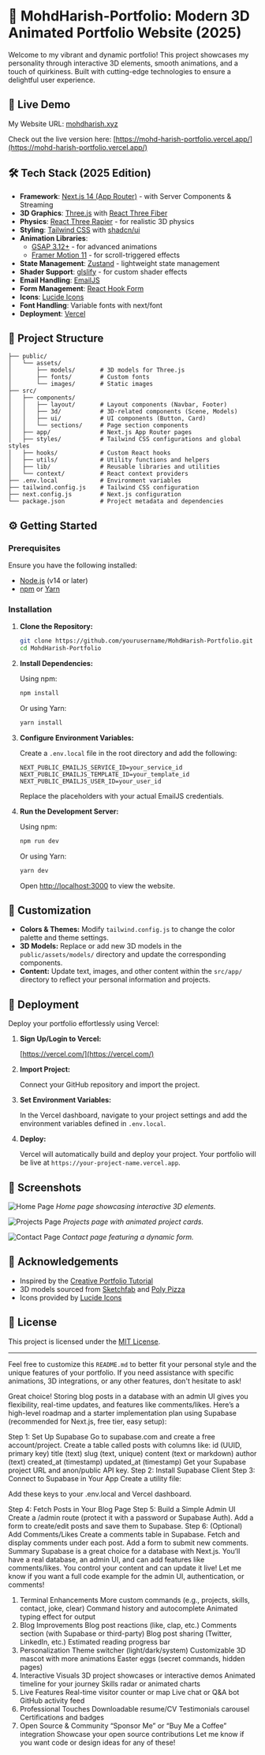 # 🎨 MohdHarish-Portfolio: Modern 3D Animated Portfolio Website (2025)

Welcome to my vibrant and dynamic portfolio! This project showcases my personality through interactive 3D elements, smooth animations, and a touch of quirkiness. Built with cutting-edge technologies to ensure a delightful user experience.

## 🚀 Live Demo

My Website URL: [mohdharish.xyz](mohdharish.xyz)

Check out the live version here: [https://mohd-harish-portfolio.vercel.app/](https://mohd-harish-portfolio.vercel.app/)

## 🛠️ Tech Stack (2025 Edition)

* **Framework**: [Next.js 14 (App Router)](https://nextjs.org/) - with Server Components & Streaming
* **3D Graphics**: [Three.js](https://threejs.org/) with [React Three Fiber](https://docs.pmnd.rs/react-three-fiber/)
* **Physics**: [React Three Rapier](https://pmnd.rs/react-three-rapier/) - for realistic 3D physics
* **Styling**: [Tailwind CSS](https://tailwindcss.com/) with [shadcn/ui](https://ui.shadcn.com/)
* **Animation Libraries**:
  * [GSAP 3.12+](https://greensock.com/gsap/) - for advanced animations
  * [Framer Motion 11](https://www.framer.com/motion/) - for scroll-triggered effects
* **State Management**: [Zustand](https://zustand-demo.pmnd.rs/) - lightweight state management
* **Shader Support**: [glslify](https://github.com/glslify/glslify) - for custom shader effects
* **Email Handling**: [EmailJS](https://www.emailjs.com/)
* **Form Management**: [React Hook Form](https://react-hook-form.com/)
* **Icons**: [Lucide Icons](https://lucide.dev/)
* **Font Handling**: Variable fonts with next/font
* **Deployment**: [Vercel](https://vercel.com/)

## 📁 Project Structure

```
├── public/
│   └── assets/
│       ├── models/       # 3D models for Three.js
│       ├── fonts/        # Custom fonts
│       └── images/       # Static images
├── src/
│   ├── components/
│   │   ├── layout/       # Layout components (Navbar, Footer)
│   │   ├── 3d/           # 3D-related components (Scene, Models)
│   │   ├── ui/           # UI components (Button, Card)
│   │   └── sections/     # Page section components
│   ├── app/              # Next.js App Router pages
│   ├── styles/           # Tailwind CSS configurations and global styles
│   ├── hooks/            # Custom React hooks
│   ├── utils/            # Utility functions and helpers
│   ├── lib/              # Reusable libraries and utilities
│   └── context/          # React context providers
├── .env.local            # Environment variables
├── tailwind.config.js    # Tailwind CSS configuration
├── next.config.js        # Next.js configuration
└── package.json          # Project metadata and dependencies
```

## ⚙️ Getting Started

### Prerequisites

Ensure you have the following installed:

* [Node.js](https://nodejs.org/) (v14 or later)
* [npm](https://www.npmjs.com/) or [Yarn](https://yarnpkg.com/)

### Installation

1. **Clone the Repository:**

   ```bash
   git clone https://github.com/yourusername/MohdHarish-Portfolio.git
   cd MohdHarish-Portfolio
   ```

2. **Install Dependencies:**

   Using npm:

   ```bash
   npm install
   ```

   Or using Yarn:

   ```bash
   yarn install
   ```

3. **Configure Environment Variables:**

   Create a `.env.local` file in the root directory and add the following:

   ```env
   NEXT_PUBLIC_EMAILJS_SERVICE_ID=your_service_id
   NEXT_PUBLIC_EMAILJS_TEMPLATE_ID=your_template_id
   NEXT_PUBLIC_EMAILJS_USER_ID=your_user_id
   ```

   Replace the placeholders with your actual EmailJS credentials.

4. **Run the Development Server:**

   Using npm:

   ```bash
   npm run dev
   ```

   Or using Yarn:

   ```bash
   yarn dev
   ```

   Open [http://localhost:3000](http://localhost:3000) to view the website.

## 🎨 Customization

* **Colors & Themes:** Modify `tailwind.config.js` to change the color palette and theme settings.
* **3D Models:** Replace or add new 3D models in the `public/assets/models/` directory and update the corresponding components.
* **Content:** Update text, images, and other content within the `src/app/` directory to reflect your personal information and projects.

## 🚀 Deployment

Deploy your portfolio effortlessly using Vercel:

1. **Sign Up/Login to Vercel:**

   [https://vercel.com/](https://vercel.com/)

2. **Import Project:**

   Connect your GitHub repository and import the project.

3. **Set Environment Variables:**

   In the Vercel dashboard, navigate to your project settings and add the environment variables defined in `.env.local`.

4. **Deploy:**

   Vercel will automatically build and deploy your project. Your portfolio will be live at `https://your-project-name.vercel.app`.

## 📸 Screenshots

![Home Page](public/assets/screenshots/home.png)
*Home page showcasing interactive 3D elements.*

![Projects Page](public/assets/screenshots/projects.png)
*Projects page with animated project cards.*

![Contact Page](public/assets/screenshots/contact.png)
*Contact page featuring a dynamic form.*

## 🙌 Acknowledgements

* Inspired by the [Creative Portfolio Tutorial](https://github.com/a-trost/creative-portfolio)
* 3D models sourced from [Sketchfab](https://sketchfab.com/) and [Poly Pizza](https://poly.pizza/)
* Icons provided by [Lucide Icons](https://lucide.dev/)

## 📄 License

This project is licensed under the [MIT License](LICENSE).

---

Feel free to customize this `README.md` to better fit your personal style and the unique features of your portfolio. If you need assistance with specific animations, 3D integrations, or any other features, don't hesitate to ask!

Great choice! Storing blog posts in a database with an admin UI gives you flexibility, real-time updates, and features like comments/likes. Here’s a high-level roadmap and a starter implementation plan using Supabase (recommended for Next.js, free tier, easy setup):

Step 1: Set Up Supabase
Go to supabase.com and create a free account/project.
Create a table called posts with columns like:
id (UUID, primary key)
title (text)
slug (text, unique)
content (text or markdown)
author (text)
created_at (timestamp)
updated_at (timestamp)
Get your Supabase project URL and anon/public API key.
Step 2: Install Supabase Client
Step 3: Connect to Supabase in Your App
Create a utility file:

Add these keys to your .env.local and Vercel dashboard.

Step 4: Fetch Posts in Your Blog Page
Step 5: Build a Simple Admin UI
Create a /admin route (protect it with a password or Supabase Auth).
Add a form to create/edit posts and save them to Supabase.
Step 6: (Optional) Add Comments/Likes
Create a comments table in Supabase.
Fetch and display comments under each post.
Add a form to submit new comments.
Summary
Supabase is a great choice for a database with Next.js.
You’ll have a real database, an admin UI, and can add features like comments/likes.
You control your content and can update it live!
Let me know if you want a full code example for the admin UI, authentication, or comments!


1. Terminal Enhancements
More custom commands (e.g., projects, skills, contact, joke, clear)
Command history and autocomplete
Animated typing effect for output
2. Blog Improvements
Blog post reactions (like, clap, etc.)
Comments section (with Supabase or third-party)
Blog post sharing (Twitter, LinkedIn, etc.)
Estimated reading progress bar
3. Personalization
Theme switcher (light/dark/system)
Customizable 3D mascot with more animations
Easter eggs (secret commands, hidden pages)
4. Interactive Visuals
3D project showcases or interactive demos
Animated timeline for your journey
Skills radar or animated charts
5. Live Features
Real-time visitor counter or map
Live chat or Q&A bot
GitHub activity feed
6. Professional Touches
Downloadable resume/CV
Testimonials carousel
Certifications and badges
7. Open Source & Community
“Sponsor Me” or “Buy Me a Coffee” integration
Showcase your open source contributions
Let me know if you want code or design ideas for any of these!
